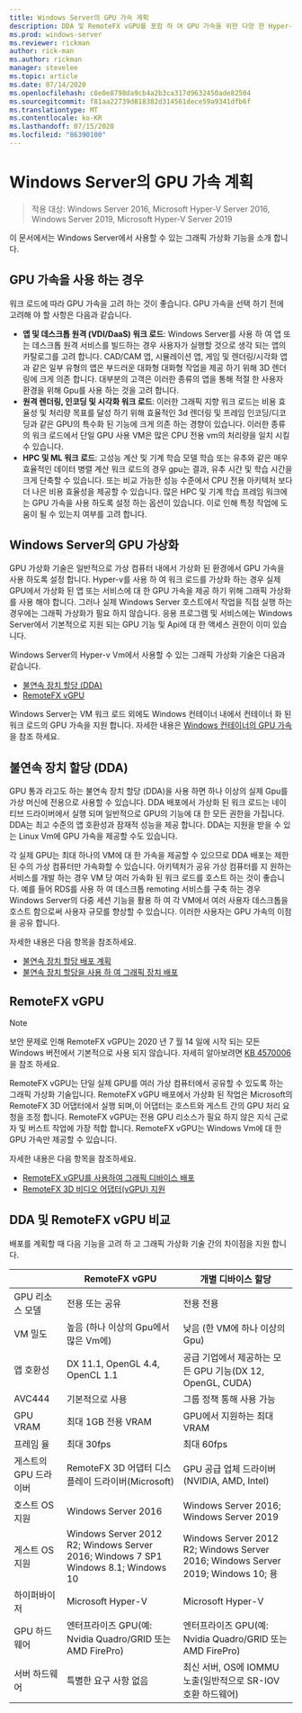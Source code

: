 ```yaml
---
title: Windows Server의 GPU 가속 계획
description: DDA 및 RemoteFX vGPU를 포함 하 여 GPU 가속을 위한 다양 한 Hyper-v 기술에 대해 알아봅니다.
ms.prod: windows-server
ms.reviewer: rickman
author: rick-man
ms.author: rickman
manager: stevelee
ms.topic: article
ms.date: 07/14/2020
ms.openlocfilehash: c8e0e8798da9cb4a2b3ca317d9632450ade82504
ms.sourcegitcommit: f81aa22739d818382d314561dece59a9341dfb6f
ms.translationtype: MT
ms.contentlocale: ko-KR
ms.lasthandoff: 07/15/2020
ms.locfileid: "86390100"
---
```

# <a name="plan-for-gpu-acceleration-in-windows-server"></a>Windows Server의 GPU 가속 계획

> 적용 대상: Windows Server 2016, Microsoft Hyper-V Server 2016, Windows Server 2019, Microsoft Hyper-V Server 2019

이 문서에서는 Windows Server에서 사용할 수 있는 그래픽 가상화 기능을 소개 합니다.

## <a name="when-to-use-gpu-acceleration"></a>GPU 가속을 사용 하는 경우

워크 로드에 따라 GPU 가속을 고려 하는 것이 좋습니다. GPU 가속을 선택 하기 전에 고려해 야 할 사항은 다음과 같습니다.

- **앱 및 데스크톱 원격 (VDI/DaaS) 워크 로드**: Windows Server를 사용 하 여 앱 또는 데스크톱 원격 서비스를 빌드하는 경우 사용자가 실행할 것으로 생각 되는 앱의 카탈로그를 고려 합니다. CAD/CAM 앱, 시뮬레이션 앱, 게임 및 렌더링/시각화 앱과 같은 일부 유형의 앱은 부드러운 대화형 대화형 작업을 제공 하기 위해 3D 렌더링에 크게 의존 합니다. 대부분의 고객은 이러한 종류의 앱을 통해 적절 한 사용자 환경을 위해 Gpu를 사용 하는 것을 고려 합니다.
- **원격 렌더링, 인코딩 및 시각화 워크 로드**: 이러한 그래픽 지향 워크 로드는 비용 효율성 및 처리량 목표를 달성 하기 위해 효율적인 3d 렌더링 및 프레임 인코딩/디코딩과 같은 GPU의 특수화 된 기능에 크게 의존 하는 경향이 있습니다. 이러한 종류의 워크 로드에서 단일 GPU 사용 VM은 많은 CPU 전용 vm의 처리량을 일치 시킬 수 있습니다.
- **HPC 및 ML 워크 로드**: 고성능 계산 및 기계 학습 모델 학습 또는 유추와 같은 매우 효율적인 데이터 병렬 계산 워크 로드의 경우 gpu는 결과, 유추 시간 및 학습 시간을 크게 단축할 수 있습니다. 또는 비교 가능한 성능 수준에서 CPU 전용 아키텍처 보다 더 나은 비용 효율성을 제공할 수 있습니다. 많은 HPC 및 기계 학습 프레임 워크에는 GPU 가속을 사용 하도록 설정 하는 옵션이 있습니다. 이로 인해 특정 작업에 도움이 될 수 있는지 여부를 고려 합니다.

## <a name="gpu-virtualization-in-windows-server"></a>Windows Server의 GPU 가상화

GPU 가상화 기술은 일반적으로 가상 컴퓨터 내에서 가상화 된 환경에서 GPU 가속을 사용 하도록 설정 합니다. Hyper-v를 사용 하 여 워크 로드를 가상화 하는 경우 실제 GPU에서 가상화 된 앱 또는 서비스에 대 한 GPU 가속을 제공 하기 위해 그래픽 가상화를 사용 해야 합니다. 그러나 실제 Windows Server 호스트에서 작업을 직접 실행 하는 경우에는 그래픽 가상화가 필요 하지 않습니다. 응용 프로그램 및 서비스에는 Windows Server에서 기본적으로 지원 되는 GPU 기능 및 Api에 대 한 액세스 권한이 이미 있습니다.

Windows Server의 Hyper-v Vm에서 사용할 수 있는 그래픽 가상화 기술은 다음과 같습니다.

- [불연속 장치 할당 (DDA)](#discrete-device-assignment-dda)
- [RemoteFX vGPU](#remotefx-vgpu)

Windows Server는 VM 워크 로드 외에도 Windows 컨테이너 내에서 컨테이너 화 된 워크 로드의 GPU 가속을 지원 합니다. 자세한 내용은 [Windows 컨테이너의 GPU 가속](https://docs.microsoft.com/virtualization/windowscontainers/deploy-containers/gpu-acceleration)을 참조 하세요.

## <a name="discrete-device-assignment-dda"></a>불연속 장치 할당 (DDA)

GPU 통과 라고도 하는 불연속 장치 할당 (DDA)을 사용 하면 하나 이상의 실제 Gpu를 가상 머신에 전용으로 사용할 수 있습니다. DDA 배포에서 가상화 된 워크 로드는 네이티브 드라이버에서 실행 되며 일반적으로 GPU의 기능에 대 한 모든 권한을 가집니다. DDA는 최고 수준의 앱 호환성과 잠재적 성능을 제공 합니다. DDA는 지원을 받을 수 있는 Linux Vm에 GPU 가속을 제공할 수도 있습니다.

각 실제 GPU는 최대 하나의 VM에 대 한 가속을 제공할 수 있으므로 DDA 배포는 제한 된 수의 가상 컴퓨터만 가속화할 수 있습니다. 아키텍처가 공유 가상 컴퓨터를 지 원하는 서비스를 개발 하는 경우 VM 당 여러 가속화 된 워크 로드를 호스트 하는 것이 좋습니다. 예를 들어 RDS를 사용 하 여 데스크톱 remoting 서비스를 구축 하는 경우 Windows Server의 다중 세션 기능을 활용 하 여 각 VM에서 여러 사용자 데스크톱을 호스트 함으로써 사용자 규모를 향상할 수 있습니다. 이러한 사용자는 GPU 가속의 이점을 공유 합니다.

자세한 내용은 다음 항목을 참조하세요.

- [불연속 장치 할당 배포 계획](plan-for-deploying-devices-using-discrete-device-assignment.md)
- [불연속 장치 할당을 사용 하 여 그래픽 장치 배포](../deploy/Deploying-graphics-devices-using-dda.md)

## <a name="remotefx-vgpu"></a>RemoteFX vGPU

> [!NOTE]
> 보안 문제로 인해 RemoteFX vGPU는 2020 년 7 월 14 일에 시작 되는 모든 Windows 버전에서 기본적으로 사용 되지 않습니다. 자세히 알아보려면 [KB 4570006](https://support.microsoft.com/help/4570006)을 참조 하세요.

RemoteFX vGPU는 단일 실제 GPU를 여러 가상 컴퓨터에서 공유할 수 있도록 하는 그래픽 가상화 기술입니다. RemoteFX vGPU 배포에서 가상화 된 작업은 Microsoft의 RemoteFX 3D 어댑터에서 실행 되며,이 어댑터는 호스트와 게스트 간의 GPU 처리 요청을 조정 합니다. RemoteFX vGPU는 전용 GPU 리소스가 필요 하지 않은 지식 근로자 및 버스트 작업에 가장 적합 합니다. RemoteFX vGPU는 Windows Vm에 대 한 GPU 가속만 제공할 수 있습니다.

자세한 내용은 다음 항목을 참조하세요.

- [RemoteFX vGPU를 사용하여 그래픽 디바이스 배포](../deploy/deploy-graphics-devices-using-remotefx-vgpu.md)
- [RemoteFX 3D 비디오 어댑터(vGPU) 지원](../../../remote/remote-desktop-services/rds-supported-config.md#remotefx-3d-video-adapter-vgpu-support)

## <a name="comparing-dda-and-remotefx-vgpu"></a>DDA 및 RemoteFX vGPU 비교

배포를 계획할 때 다음 기능을 고려 하 고 그래픽 가상화 기술 간의 차이점을 지원 합니다.

|                       | RemoteFX vGPU                                                                       | 개별 디바이스 할당                                                          |
|-----------------------|-------------------------------------------------------------------------------------|-------------------------------------------------------------------------------------|
| GPU 리소스 모델    | 전용 또는 공유                                                                 | 전용 전용                                                                      |
| VM 밀도            | 높음 (하나 이상의 Gpu에서 많은 Vm에)                                                 | 낮음 (한 VM에 하나 이상의 Gpu)                                                    |
| 앱 호환성     | DX 11.1, OpenGL 4.4, OpenCL 1.1                                                     | 공급 기업에서 제공하는 모든 GPU 기능(DX 12, OpenGL, CUDA)                       |
| AVC444                | 기본적으로 사용                                                                  | 그룹 정책 통해 사용 가능                                                      |
| GPU VRAM              | 최대 1GB 전용 VRAM                                                           | GPU에서 지원하는 최대 VRAM                                                     |
| 프레임 율            | 최대 30fps                                                                         | 최대 60fps                                                                         |
| 게스트의 GPU 드라이버   | RemoteFX 3D 어댑터 디스플레이 드라이버(Microsoft)                                      | GPU 공급 업체 드라이버 (NVIDIA, AMD, Intel)                                              |
| 호스트 OS 지원       | Windows Server 2016                                                                 | Windows Server 2016; Windows Server 2019                                            |
| 게스트 OS 지원      | Windows Server 2012 R2; Windows Server 2016; Windows 7 SP1 Windows 8.1; Windows 10 | Windows Server 2012 R2; Windows Server 2016; Windows Server 2019; Windows 10; 용 |
| 하이퍼바이저            | Microsoft Hyper-V                                                                   | Microsoft Hyper-V                                                                   |
| GPU 하드웨어          | 엔터프라이즈 GPU(예: Nvidia Quadro/GRID 또는 AMD FirePro)                         | 엔터프라이즈 GPU(예: Nvidia Quadro/GRID 또는 AMD FirePro)                         |
| 서버 하드웨어       | 특별한 요구 사항 없음                                                             | 최신 서버, OS에 IOMMU 노출(일반적으로 SR-IOV 호환 하드웨어)              |
